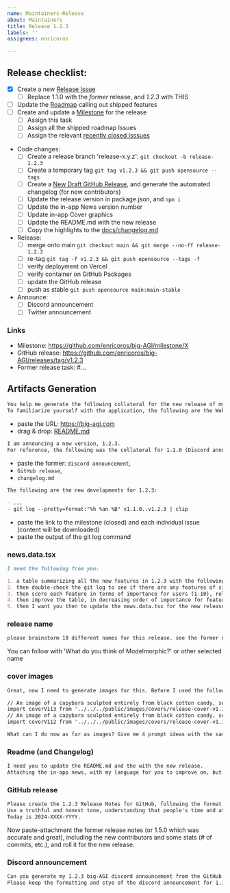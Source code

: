 ```yaml
---
name: Maintainers-Release
about: Maintainers
title: Release 1.2.3
labels: ''
assignees: enricoros

---
```


## Release checklist:

- [x] Create a new [Release Issue](https://github.com/enricoros/big-AGI/issues/new?assignees=enricoros&projects=enricoros/4&template=maintainers-release.md&title=Release+1.2.3)
  - [ ] Replace 1.1.0 with the _former_ release, and _1.2.3_ with THIS
- [ ] Update the [Roadmap](https://github.com/users/enricoros/projects/4/views/2) calling out shipped features
- [ ] Create and update a [Milestone](https://github.com/enricoros/big-agi/milestones) for the release
  - [ ] Assign this task
  - [ ] Assign all the shipped roadmap Issues
  - [ ] Assign the relevant [recently closed Isssues](https://github.com/enricoros/big-agi/issues?q=is%3Aclosed+sort%3Aupdated-desc)
- Code changes:
  - [ ] Create a release branch 'release-x.y.z': `git checkout -b release-1.2.3`
  - [ ] Create a temporary tag `git tag v1.2.3 && git push opensource --tags`
  - [ ] Create a [New Draft GitHub Release](https://github.com/enricoros/big-agi/releases/new), and generate the automated changelog (for new contributors)
  - [ ] Update the release version in package.json, and `npm i`
  - [ ] Update the in-app News version number
  - [ ] Update in-app Cover graphics
  - [ ] Update the README.md with the new release
  - [ ] Copy the highlights to the [docs/changelog.md](/docs/changelog.md)
- Release:
  - [ ] merge onto main `git checkout main && git merge --no-ff release-1.2.3`
  - [ ] re-tag `git tag -f v1.2.3 && git push opensource --tags -f`
  - [ ] verify deployment on Vercel
  - [ ] verify container on GitHub Packages
  - [ ] update the GitHub release
  - [ ] push as stable `git push opensource main:main-stable`
- Announce:
  - [ ] Discord announcement
  - [ ] Twitter announcement

### Links

- Milestone: https://github.com/enricoros/big-AGI/milestone/X
- GitHub release: https://github.com/enricoros/big-AGI/releases/tag/v1.2.3
- Former release task: #...

## Artifacts Generation

```markdown
You help me generate the following collateral for the new release of my opensource application called big-AGI. The new release is 1.2.3.
To familiarize yourself with the application, the following are the Website and the GitHub README.md.
```

- paste the URL: https://big-agi.com
- drag & drop: [README.md](https://raw.githubusercontent.com/enricoros/big-AGI/main/README.md)

```markdown
I am announcing a new version, 1.2.3.
For reference, the following was the collateral for 1.1.0 (Discord announcement, GitHub Release,.data.tsx).
```

- paste the former: `discord announcement`,
- `GitHub release`,
- `changelog.md`

```markdown
The following are the new developments for 1.2.3:

- ...
- git log --pretty=format:"%h %an %B" v1.1.0..v1.2.3 | clip
```

- paste the link to the milestone (closed) and each individual issue (content will be downloaded)
- paste the output of the git log command

### news.data.tsx

```markdown
I need the following from you:

1. a table summarizing all the new features in 1.2.3 with the following columns: 4 words description (exactly what it is), short description, usefulness (what it does for the user), significance, link to the issue number (not the commit)), which will be used for the artifacts later
2. then double-check the git log to see if there are any features of significance that are not in the table
3. then score each feature in terms of importance for users (1-10), relative impact of the feature (1-10, where 10 applies to the broadest user base), and novelty and uniqueness (1-10, where 10 is truly unique and novel from what exists already)
4. then improve the table, in decreasing order of importance for features, fixing any detail that's missing, in particular check if there are commits of significance from a user or developer point of view, which are not contained in the table
5. then I want you then to update the news.data.tsx for the new release
```

### release name

```markdown
please brainstorm 10 different names for this release. see the former names here: https://big-agi.com/blog
```

You can follow with 'What do you think of Modelmorphic?' or other selected name

### cover images

```markdown
Great, now I need to generate images for this. Before I used the following prompts (2 releases before).

// An image of a capybara sculpted entirely from black cotton candy, set against a minimalist backdrop with splashes of bright, contrasting sparkles. The capybara is using a computer with split screen made of origami, split keyboard and is wearing origami sunglasses with very different split reflections. Split halves are very contrasting. Close up photography, bokeh, white background.
import coverV113 from '../../../public/images/covers/release-cover-v1.13.0.png';
// An image of a capybara sculpted entirely from black cotton candy, set against a minimalist backdrop with splashes of bright, contrasting sparkles. The capybara is calling on a 3D origami old-school pink telephone and the camera is zooming on the telephone. Close up photography, bokeh, white background.
import coverV112 from '../../../public/images/covers/release-cover-v1.12.0.png';

What can I do now as far as images? Give me 4 prompt ideas with the same style as looks as the former, but different scene or action
```

### Readme (and Changelog)

```markdown
I need you to update the README.md and the with the new release.
Attaching the in-app news, with my language for you to improve on, but keep the tone.
```

### GitHub release

```markdown
Please create the 1.2.3 Release Notes for GitHub, following the format of the 1.1.0 GitHub release notes attached before.
Use a truthful and honest tone, understanding that people's time and attention span is short.
Today is 2024-XXXX-YYYY.
```

Now paste-attachment the former release notes (or 1.5.0 which was accurate and great), including the new contributors and
some stats (# of commits, etc.), and roll it for the new release.

### Discord announcement

```markdown
Can you generate my 1.2.3 big-AGI discord announcement from the GitHub Release announcement?
Please keep the formatting and stye of the discord announcement for 1.1.0, but with the new messaging above.
```
